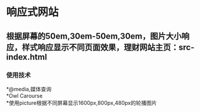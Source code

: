 # 响应式网站
## 根据屏幕的50em,30em-50em,30em，图片大小响应，样式响应显示不同页面效果，理财网站主页：src-index.html
### 使用技术
*@media,媒体查询<br>
*Owl Carourse<br>
*使用picture根据不同屏幕显示1600px,800px,480px的轮播图片<br>
